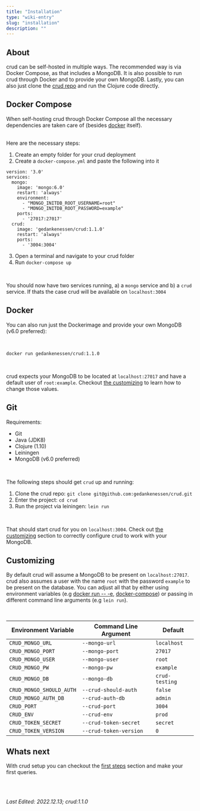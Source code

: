 ```yaml
---
title: "Installation"
type: "wiki-entry"
slug: "installation"
description: ""
---
```


<h2 id="about">About</h2>

crud can be self-hosted in multiple ways. The recommended way is via Docker Compose, as that includes a MongoDB. It is also possible to run crud through Docker and to provide your own MongoDB. Lastly, you can also just clone the [crud repo](https://github.com/gedankenessen/crud) and run the Clojure code directly.

<h2 id="docker-compose">Docker Compose</h2>

When self-hosting crud through Docker Compose all the necessary dependencies are taken care of (besides [docker](https://www.docker.com/) itself).

<br/>
Here are the necessary steps:


1. Create an empty folder for your crud deployment
2. Create a `docker-compose.yml` and paste the following into it

```docker
version: '3.0'
services:
  mongo:
    image: 'mongo:6.0'
    restart: 'always'
    environment:
      - "MONGO_INITDB_ROOT_USERNAME=root"
      - "MONGO_INITDB_ROOT_PASSWORD=example"
    ports:
      - '27017:27017'
  crud:
    image: 'gedankenessen/crud:1.1.0'
    restart: 'always'
    ports:
      - '3004:3004'
```
3. Open a terminal and navigate to your crud folder
4. Run `docker-compose up`

<br/>

You should now have two services running, a) a `mongo` service and b) a `crud` service. If thats the case crud will be available on `localhost:3004`

<h2 id="docker">Docker</h2>

You can also run just the Dockerimage and provide your own MongoDB (v6.0 preferred):

<br/>

```shell
docker run gedankenessen/crud:1.1.0
```

<br/>

crud expects your MongoDB to be located at `localhost:27017` and have a default user of `root:example`. Checkout [the customizing](#customizing) to learn how to change those values.

<h2 id="git">Git</h2>

Requirements:
- Git
- Java (JDK8)
- Clojure (1.10)
- Leiningen
- MongoDB (v6.0 preferred)

<br/>

The following steps should get `crud` up and running:

1. Clone the crud repo: `git clone git@github.com:gedankenessen/crud.git`
2. Enter the project: `cd crud`
2. Run the project via leiningen: `lein run`

<br/>

That should start crud for you on `localhost:3004`. Check out [the customizing](#customizing) section to correctly configure crud to work with your MongoDB.


<h2 id="customizing">Customizing</h2>

By default crud will assume a MongoDB to be present on `localhost:27017`. crud also assumes a user with the name `root` with the password `example` to be present on the database.
You can adjust all that by either using environment variables (e.g [docker run -- -e]((https://docs.docker.com/engine/reference/commandline/run/#set-environment-variables--e---env---env-file)), [docker-compose](https://docs.docker.com/compose/environment-variables/)) or passing in different command line arguments (e.g `lein run`).

<br/>

| Environment Variable     | Command Line Argument  | Default        |
|--------------------------|------------------------|----------------|
| `CRUD_MONGO_URL`         | `--mongo-url`          | `localhost`    |
| `CRUD_MONGO_PORT`        | `--mongo-port`         | `27017`        |
| `CRUD_MONGO_USER`        | `--mongo-user`         | `root`         |
| `CRUD_MONGO_PW`          | `--mongo-pw`           | `example`      |
| `CRUD_MONGO_DB`          | `--mongo-db`           | `crud-testing` |
| `CRUD_MONGO_SHOULD_AUTH` | `--crud-should-auth`   | `false`        |
| `CRUD_MONGO_AUTH_DB`     | `--crud-auth-db`       | `admin`        |
| `CRUD_PORT`              | `--crud-port`          | `3004`         |
| `CRUD_ENV`               | `--crud-env`           | `prod`         |
| `CRUD_TOKEN_SECRET`      | `--crud-token-secret`  | `secret`       |
| `CRUD_TOKEN_VERSION`     | `--crud-token-version` | `0`            |

<h2 id="next">Whats next</h2>


With crud setup you can checkout the [first steps](../first-steps) section and make your first queries.

<br/>
<br/>

_Last Edited: 2022.12.13; crud:1.1.0_
